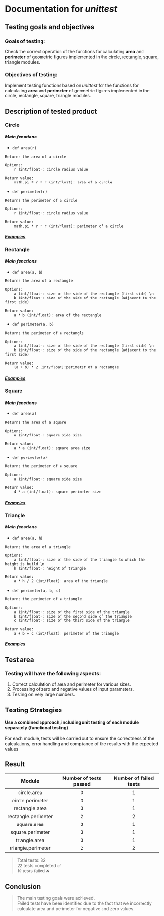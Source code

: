 # Documentation for *unittest*

## Testing goals and objectives

### Goals of testing: 
Check the correct operation of the functions for calculating **area** and **perimeter** of 
geometric figures implemented in the circle, rectangle, square, triangle modules. 

### Objectives of testing:
Implement testing functions based on *unittest* for the functions for calculating 
**area** and **perimeter** of geometric figures implemented in the circle, rectangle, square, triangle modules.

## Description of tested product

### **Circle**

#### *Main functions*

* `def area(r)`
```
Returns the area of a circle

Options:
    r (int/float): circle radius value

Return value:
    math.pi * r * r (int/float): area of a circle
```

* `def perimeter(r)`
```
Returns the perimeter of a circle

Options:
    r (int/float): circle radius value

Return value:
    math.pi * r * r (int/float): perimeter of a circle
```
####
#### [*Examples*](https://github.com/ElizarAlexey777/geometric_lib#circle)
####

### **Rectangle**

#### *Main functions*

* `def area(a, b)`
```
Returns the area of a rectangle

Options:
    a (int/float): size of the side of the rectangle (first side) \n
    b (int/float): size of the side of the rectangle (adjacent to the first side)

Return value:
    a * b (int/float): area of the rectangle
```

* `def perimeter(a, b)`
```
Returns the perimeter of a rectangle

Options:
    a (int/float): size of the side of the rectangle (first side) \n
    b (int/float): size of the side of the rectangle (adjacent to the first side)

Return value:
    (a + b) * 2 (int/float):perimeter of a rectangle
```

####
#### [*Examples*](https://github.com/ElizarAlexey777/geometric_lib#rectangle)
####

### **Square**

#### *Main functions*

* `def area(a)`
```
Returns the area of a square

Options:
    a (int/float): square side size

Return value:
    a * a (int/float): square area size
```

* `def perimeter(a)`
```
Returns the perimeter of a square

Options:
    a (int/float): square side size

Return value:
    4 * a (int/float): square perimeter size
```

####
#### [*Examples*](https://github.com/ElizarAlexey777/geometric_lib#square)
####

### **Triangle**

#### *Main functions*

* `def area(a, h)`
```
Returns the area of a triangle

Options:
    a (int/float): size of the side of the triangle to which the height is build \n
    h (int/float): height of triangle

Return value:
    a * h / 2 (int/float): area of the triangle
```

* `def perimeter(a, b, c)`
```
Returns the perimeter of a triangle

Options:
    a (int/float): size of the first side of the triangle
    b (int/float): size of the second side of the triangle
    c (int/float): size of the third side of the triangle

Return value:
    a + b + c (int/float): perimeter of the triangle
```

####
#### [*Examples*](https://github.com/ElizarAlexey777/geometric_lib#triangle)
####

## Test area

### Testing will have the following aspects:

1) Correct calculation of area and perimeter for various sizes.
2) Processing of zero and negative values of input parameters.
3) Testing on very large numbers.

## Testing Strategies

#### Use a combined approach, including unit testing of each module separately (functional testing)
For each module, tests will be carried out to ensure the correctness of the calculations, 
error handling and compliance of the results with the expected values

## Result

|       Module        | Number of tests passed |   Number of failed tests    |                                                                                                                     
|:-------------------:|:----------------------:|:---------------------------:|
|     circle.area     |           3            |              1              |                                                                                   
|  circle.perimeter   |           3            |              1              |                                                                                       
|   rectangle.area    |           3            |              1              | 
| rectangle.perimeter |           2            |              2              | 
|     square.area     |           3            |              1              |                                                                        
|  square.perimeter   |           3            |              1              |                                                                                
|    triangle.area    |           3            |              1              | 
| triangle.perimeter  |           2            |              2              | 

> Total tests: 32  
> 22 tests completed ✅  
> 10 tests failed ❌

## Сonclusion

> The main testing goals were achieved.   
> Failed tests have been identified due to the fact that we incorrectly 
calculate area and perimeter for negative and zero values.